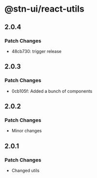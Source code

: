 # @stn-ui/react-utils

## 2.0.4

### Patch Changes

- 48cb730: trigger release

## 2.0.3

### Patch Changes

- 0cb105f: Added a bunch of components

## 2.0.2

### Patch Changes

- Minor changes

## 2.0.1

### Patch Changes

- Changed utils
